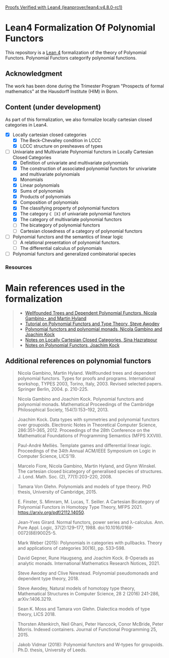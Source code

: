 [Proofs Verified with Lean4 (leanprover/lean4:v4.8.0-rc1)](https://github.com/sinhp/LeanHomotopyFrobenius/blob/master/lean-toolchain)

# Lean4 Formalization Of Polynomial Functors

This repository is a [Lean 4](https://github.com/leanprover/lean4) formalization of the theory of Polynomial Functors. Polynomial Functors categorify polynomial functions. 

## Acknowledgment 
The work has been done during the Trimester Program "Prospects of formal mathematics" at the Hausdorff Institute (HIM) in Bonn. 

## Content (under development)

As part of this formalization, we also formalize locally cartesian closed categories in Lean4. 

- [x] Locally cartesian closed categories
  - [x] The Beck-Chevalley condition in LCCC
  - [x] LCCC structure on presheaves of types

- [ ] Univariate and Multivariate Polynomial functors in Locally Cartesian Closed Categories
  - [x] Definition of univariate and multivariate polynomials 
  - [x] The construction of associated polynomial functors for univariate and multivariate polynomials
  - [x] Monomials 
  - [x] Linear polynomials
  - [x] Sums of polynomials
  - [x] Products of polynomials
  - [x] Composition of polynomials
  - [x] The classifying property of polynomial functors
  - [x] The category `C [X]` of univariate polynomial functors
  - [x] The category of multivariate polynomial functors
  - [ ] The bicategory of polynomial functors
  - [ ] Cartesian closedness of a category of polynomial functors
 
- [ ] Polynomial functors and the semantics of linear logic
    - [ ] A relational presentation of polynomial functors. 
    - [ ] The differential calculus of polynomials

- [ ] Polynomial functors and generalized combinatorial species
  
### Resources 

# Main references used in the formalization

> - [Wellfounded Trees and Dependent Polynomial Functors, Nicola Gambino⋆ and Martin Hyland](https://www.dpmms.cam.ac.uk/~martin/Research/Publications/2004/gh04.pdf)
> - [Tutorial on Polynomial Functors and Type Theory, Steve Awodey](https://www.cmu.edu/dietrich/philosophy/hott/slides/polytutorial.pdf)
> - [Polynomial functors and polynomial monads, Nicola Gambino and Joachim Kock](https://arxiv.org/abs/0906.4931)
> - [Notes on Locally Cartesian Closed Categories, Sina Hazratpour](https://sinhp.github.io/files/CT/notes_on_lcccs.pdf)
> - [Notes on Polynomial Functors, Joachim Kock](https://mat.uab.cat/~kock/cat/polynomial.pdf)

## Additional references on polynomial functors

> Nicola Gambino, Martin Hyland. Wellfounded trees and dependent polynomial functors.  Types for proofs and programs. International workshop, TYPES 2003, Torino, Italy, 2003. Revised selected papers. Springer Berlin, 2004. p. 210-225.

> Nicola Gambino and Joachim Kock. Polynomial functors and polynomial monads. Mathematical Proceedings of the Cambridge Philosophical Society, 154(1):153–192, 2013.

> Joachim Kock. Data types with symmetries and polynomial functors over groupoids. Electronic Notes in Theoretical Computer Science, 286:351–365, 2012. Proceedings of the 28th Conference on the Mathematical Foundations of Programming Semantics (MFPS XXVIII).

> Paul-André Melliès. Template games and differential linear logic. Proceedings of the 34th Annual ACM/IEEE Symposium on Logic in Computer Science, LICS'19.

> Marcelo Fiore, Nicola Gambino, Martin Hyland, and Glynn Winskel. The cartesian closed bicategory of generalised species of structures. J. Lond. Math. Soc. (2), 77(1):203–220, 2008.

> Tamara Von Glehn. Polynomials and models of type theory. PhD thesis, University of Cambridge, 2015.

> E. Finster, S. Mimram, M. Lucas, T. Seiller. A Cartesian Bicategory of Polynomial Functors in Homotopy Type Theory, MFPS 2021.  https://arxiv.org/pdf/2112.14050.

> Jean-Yves Girard. Normal functors, power series and λ-calculus. Ann. Pure Appl. Logic, 37(2):129–177, 1988. doi:10.1016/0168-0072(88)90025-5.

> Mark Weber (2015): Polynomials in categories with pullbacks. Theory and applications of categories 30(16), pp. 533–598.

> David Gepner, Rune Haugseng, and Joachim Kock. 8-Operads as analytic monads. International Mathematics Research Notices, 2021.

> Steve Awodey and Clive Newstead. Polynomial pseudomonads and dependent type theory, 2018.

> Steve Awodey, Natural models of homotopy type theory, Mathematical Structures in Computer Science, 28 2 (2016) 241-286, arXiv:1406.3219.

> Sean K. Moss and Tamara von Glehn. Dialectica models of type theory, LICS 2018.
    
> Thorsten Altenkirch, Neil Ghani, Peter Hancock, Conor McBride, Peter Morris. Indexed containers. Journal of Functional Programming 25, 2015.

> Jakob Vidmar (2018): Polynomial functors and W-types for groupoids. Ph.D. thesis, University of Leeds.

